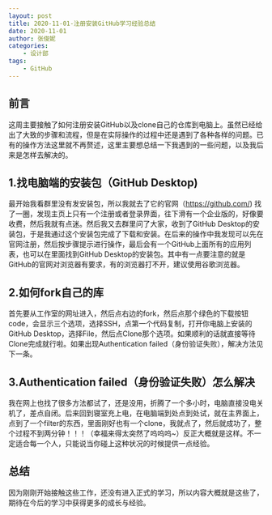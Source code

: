 ```yaml
---
layout: post
title: 2020-11-01-注册安装GitHub学习经验总结
date: 2020-11-01
author: 张俊妮
categories:
    - 设计部
tags:
    - GitHub
---
```

## 前言

这周主要接触了如何注册安装GitHub以及clone自己的仓库到电脑上。虽然已经给出了大致的步骤和流程，但是在实际操作的过程中还是遇到了各种各样的问题。已有的操作方法这里就不再赘述，这里主要想总结一下我遇到的一些问题，以及我后来是怎样去解决的。

## 1.找电脑端的安装包（GitHub Desktop)

最开始我看群里没有发安装包，所以我就去了它的官网（https://github.com/) 找了一圈，发现主页上只有一个注册或者登录界面，往下滑有一个企业版的，好像要收费，然后我就有点迷。然后我又去群里问了大家，收到了GitHub Desktop的安装包，于是我通过这个安装包完成了下载和安装。在后来的操作中我发现可以先在官网注册，然后按步骤提示进行操作，最后会有一个GitHub上面所有的应用列表，也可以在里面找到GitHub Desktop的安装包。其中有一点要注意的就是GitHub的官网对浏览器有要求，有的浏览器打不开，建议使用谷歌浏览器。


## 2.如何fork自己的库

首先要从工作室的网址进入，然后点右边的fork，然后点那个绿色的下载按钮code，会显示三个选项，选择SSH，点第一个代码复制，打开你电脑上安装的GitHub Desktop，选择File，然后点Clone那个选项。如果顺利的话就直接等待Clone完成就行啦。如果出现Authentication failed（身份验证失败），解决方法见下一条。


## 3.Authentication failed（身份验证失败）怎么解决

我在网上也找了很多方法都试了，还是没用，折腾了一个多小时，电脑直接没电关机了，差点自闭。后来回到寝室充上电，在电脑端到处点到处试，就在主界面上，点到了一个filter的东西，里面刚好也有一个clone，我就点了，然后就成功了，整个过程不到两分钟！！！（幸福来得太突然了呜呜呜~）反正大概就是这样。不一定适合每一个人，只能说当你碰上这种状况的时候提供一点经验。

## 总结

因为刚刚开始接触这些工作，还没有进入正式的学习，所以内容大概就是这些了，期待在今后的学习中获得更多的成长与经验。